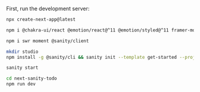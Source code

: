 First, run the development server:

```bash
npx create-next-app@latest
```

```bash
npm i @chakra-ui/react @emotion/react@^11 @emotion/styled@^11 framer-motion@^6
```

```bash
npm i swr moment @sanity/client
```

```bash
mkdir studio
npm install -g @sanity/cli && sanity init --template get-started --project k29pknem --dataset production --provider github

sanity start
```

```bash
cd next-sanity-todo
npm run dev
```
